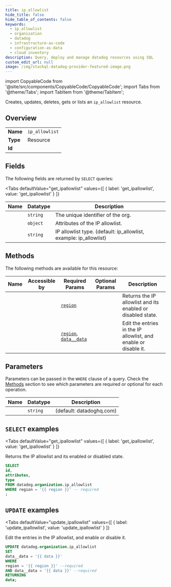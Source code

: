 ```yaml
--- 
title: ip_allowlist
hide_title: false
hide_table_of_contents: false
keywords:
  - ip_allowlist
  - organization
  - datadog
  - infrastructure-as-code
  - configuration-as-data
  - cloud inventory
description: Query, deploy and manage datadog resources using SQL
custom_edit_url: null
image: /img/stackql-datadog-provider-featured-image.png
---
```


import CopyableCode from '@site/src/components/CopyableCode/CopyableCode';
import Tabs from '@theme/Tabs';
import TabItem from '@theme/TabItem';

Creates, updates, deletes, gets or lists an <code>ip_allowlist</code> resource.

## Overview
<table><tbody>
<tr><td><b>Name</b></td><td><code>ip_allowlist</code></td></tr>
<tr><td><b>Type</b></td><td>Resource</td></tr>
<tr><td><b>Id</b></td><td><CopyableCode code="datadog.organization.ip_allowlist" /></td></tr>
</tbody></table>

## Fields

The following fields are returned by `SELECT` queries:

<Tabs
    defaultValue="get_ipallowlist"
    values={[
        { label: 'get_ipallowlist', value: 'get_ipallowlist' }
    ]}
>
<TabItem value="get_ipallowlist">

<table>
<thead>
    <tr>
    <th>Name</th>
    <th>Datatype</th>
    <th>Description</th>
    </tr>
</thead>
<tbody>
<tr>
    <td><CopyableCode code="id" /></td>
    <td><code>string</code></td>
    <td>The unique identifier of the org.</td>
</tr>
<tr>
    <td><CopyableCode code="attributes" /></td>
    <td><code>object</code></td>
    <td>Attributes of the IP allowlist.</td>
</tr>
<tr>
    <td><CopyableCode code="type" /></td>
    <td><code>string</code></td>
    <td>IP allowlist type. (default: ip_allowlist, example: ip_allowlist)</td>
</tr>
</tbody>
</table>
</TabItem>
</Tabs>

## Methods

The following methods are available for this resource:

<table>
<thead>
    <tr>
    <th>Name</th>
    <th>Accessible by</th>
    <th>Required Params</th>
    <th>Optional Params</th>
    <th>Description</th>
    </tr>
</thead>
<tbody>
<tr>
    <td><a href="#get_ipallowlist"><CopyableCode code="get_ipallowlist" /></a></td>
    <td><CopyableCode code="select" /></td>
    <td><a href="#parameter-region"><code>region</code></a></td>
    <td></td>
    <td>Returns the IP allowlist and its enabled or disabled state.</td>
</tr>
<tr>
    <td><a href="#update_ipallowlist"><CopyableCode code="update_ipallowlist" /></a></td>
    <td><CopyableCode code="update" /></td>
    <td><a href="#parameter-region"><code>region</code></a>, <a href="#parameter-data__data"><code>data__data</code></a></td>
    <td></td>
    <td>Edit the entries in the IP allowlist, and enable or disable it.</td>
</tr>
</tbody>
</table>

## Parameters

Parameters can be passed in the `WHERE` clause of a query. Check the [Methods](#methods) section to see which parameters are required or optional for each operation.

<table>
<thead>
    <tr>
    <th>Name</th>
    <th>Datatype</th>
    <th>Description</th>
    </tr>
</thead>
<tbody>
<tr id="parameter-region">
    <td><CopyableCode code="region" /></td>
    <td><code>string</code></td>
    <td>(default: datadoghq.com)</td>
</tr>
</tbody>
</table>

## `SELECT` examples

<Tabs
    defaultValue="get_ipallowlist"
    values={[
        { label: 'get_ipallowlist', value: 'get_ipallowlist' }
    ]}
>
<TabItem value="get_ipallowlist">

Returns the IP allowlist and its enabled or disabled state.

```sql
SELECT
id,
attributes,
type
FROM datadog.organization.ip_allowlist
WHERE region = '{{ region }}' -- required
;
```
</TabItem>
</Tabs>


## `UPDATE` examples

<Tabs
    defaultValue="update_ipallowlist"
    values={[
        { label: 'update_ipallowlist', value: 'update_ipallowlist' }
    ]}
>
<TabItem value="update_ipallowlist">

Edit the entries in the IP allowlist, and enable or disable it.

```sql
UPDATE datadog.organization.ip_allowlist
SET 
data__data = '{{ data }}'
WHERE 
region = '{{ region }}' --required
AND data__data = '{{ data }}' --required
RETURNING
data;
```
</TabItem>
</Tabs>
